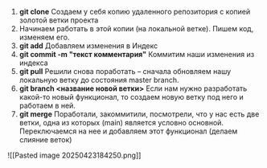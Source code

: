 1. **git clone** 
	Создаем у себя копию удаленного репозитория с копией золотой ветки проекта
2. Начинаем работать в этой копии (на локальной ветке). Пишем код, изменяем его.
3. **git add**
	 Добавляем изменения в Индекс
4. **git commit -m "текст комментария"**
	 Коммитим наши изменения из индекса
5.  **git pull**
	Решили снова поработать – сначала обновляем нашу локальную ветку до состояния master branch.
6. **git branch <название новой ветки>**
	Если нам нужно разработать какой-то новый функционал, то создаем новую ветку под него и работаем в ней. 
7. **git merge**
	Поработали, закоммитили, посмотрели, что у нас есть две ветки, одна из которых (main) является условно основной. Переключаемся на нее и добавляем этот функционал (делаем слияние веток)

![[Pasted image 20250423184250.png]]
